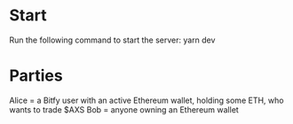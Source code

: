# Start

Run the following command to start the server:
yarn dev

# Parties

Alice = a Bitfy user with an active Ethereum wallet, holding some ETH, who wants to trade $AXS
Bob = anyone owning an Ethereum wallet
